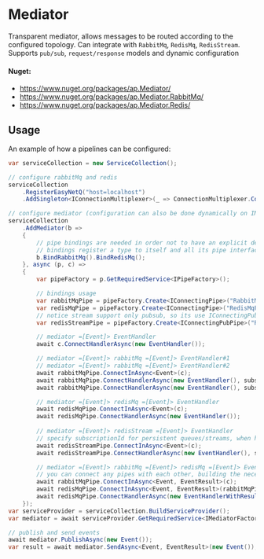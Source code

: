 # Mediator
Transparent mediator, allows messages to be routed according to the configured topology. Can integrate with ```RabbitMq```, ```RedisMq```, ```RedisStream```. Supports ```pub/sub```, ```request/response``` models and dynamic configuration
#### Nuget:
* https://www.nuget.org/packages/ap.Mediator/
* https://www.nuget.org/packages/ap.Mediator.RabbitMq/
* https://www.nuget.org/packages/ap.Mediator.Redis/
## Usage
An example of how a pipelines can be configured:
```csharp
var serviceCollection = new ServiceCollection();

// configure rabbitMq and redis
serviceCollection
    .RegisterEasyNetQ("host=localhost")
    .AddSingleton<IConnectionMultiplexer>(_ => ConnectionMultiplexer.Connect("localhost"));

// configure mediator (configuration can also be done dynamically on IMediator)
serviceCollection
    .AddMediator(b =>
    {
        // pipe bindings are needed in order not to have an explicit dependency on libs
        // bindings register a type to itself and all its pipe interfaces
        b.BindRabbitMq().BindRedisMq();
    }, async (p, c) =>
    {
        var pipeFactory = p.GetRequiredService<IPipeFactory>();

        // bindings usage
        var rabbitMqPipe = pipeFactory.Create<IConnectingPipe>("RabbitMqPipe");
        var redisMqPipe = pipeFactory.Create<IConnectingPipe>("RedisMqPipe");
        // notice stream support only pubsub, so its use IConnectingPubPipe
        var redisStreamPipe = pipeFactory.Create<IConnectingPubPipe>("RedisStreamPipe");

        // mediator =[Event]> EventHandler
        await c.ConnectHandlerAsync(new EventHandler());

        // mediator =[Event]> rabbitMq =[Event]> EventHandler#1
        // mediator =[Event]> rabbitMq =[Event]> EventHandler#2
        await rabbitMqPipe.ConnectInAsync<Event>(c);
        await rabbitMqPipe.ConnectHandlerAsync(new EventHandler(), subscriptionId: "1");
        await rabbitMqPipe.ConnectHandlerAsync(new EventHandler(), subscriptionId: "2");

        // mediator =[Event]> redisMq =[Event]> EventHandler
        await redisMqPipe.ConnectInAsync<Event>(c);
        await redisMqPipe.ConnectHandlerAsync(new EventHandler());
        
        // mediator =[Event]> redisStream =[Event]> EventHandler
        // specify subscriptionId for persistent queues/streams, when has several consumers
        await redisStreamPipe.ConnectInAsync<Event>(c);
        await redisStreamPipe.ConnectHandlerAsync(new EventHandler(), subscriptionId: "1");

        // mediator =[Event]> rabbitMq =[Event]> redisMq =[Event]> EventHandler =[EventResult]> result
        // you can connect any pipes with each other, building the necessary topology
        await rabbitMqPipe.ConnectInAsync<Event, EventResult>(c);
        await redisMqPipe.ConnectInAsync<Event, EventResult>(rabbitMqPipe);
        await redisMqPipe.ConnectHandlerAsync(new EventHandlerWithResult());
    });
var serviceProvider = serviceCollection.BuildServiceProvider();
var mediator = await serviceProvider.GetRequiredService<IMediatorFactory>().CreateAsync();

// publish and send events
await mediator.PublishAsync(new Event());
var result = await mediator.SendAsync<Event, EventResult>(new Event());
```
